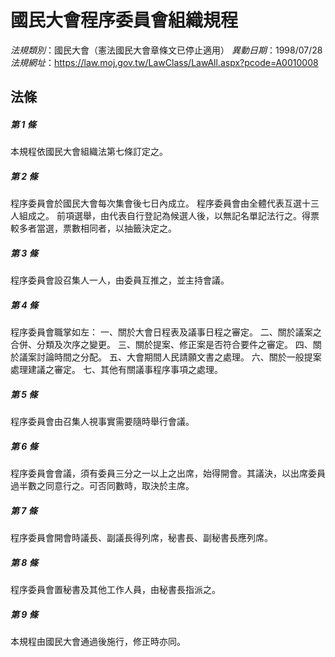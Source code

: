 # 國民大會程序委員會組織規程

*法規類別*：國民大會（憲法國民大會章條文已停止適用）
*異動日期*：1998/07/28  
*法規網址*：https://law.moj.gov.tw/LawClass/LawAll.aspx?pcode=A0010008



## 法條
##### 第 1 條
本規程依國民大會組織法第七條訂定之。

##### 第 2 條
程序委員會於國民大會每次集會後七日內成立。
程序委員會由全體代表互選十三人組成之。
前項選舉，由代表自行登記為候選人後，以無記名單記法行之。得票較多者當選，票數相同者，以抽籤決定之。

##### 第 3 條
程序委員會設召集人一人，由委員互推之，並主持會議。

##### 第 4 條
程序委員會職掌如左：
一、關於大會日程表及議事日程之審定。
二、關於議案之合併、分類及次序之變更。
三、關於提案、修正案是否符合要件之審定。
四、關於議案討論時間之分配。
五、大會期間人民請願文書之處理。
六、關於一般提案處理建議之審定。
七、其他有關議事程序事項之處理。

##### 第 5 條
程序委員會由召集人視事實需要隨時舉行會議。

##### 第 6 條
程序委員會會議，須有委員三分之一以上之出席，始得開會。其議決，以出席委員過半數之同意行之。可否同數時，取決於主席。

##### 第 7 條
程序委員會開會時議長、副議長得列席，秘書長、副秘書長應列席。

##### 第 8 條
程序委員會置秘書及其他工作人員，由秘書長指派之。

##### 第 9 條
本規程由國民大會通過後施行，修正時亦同。


